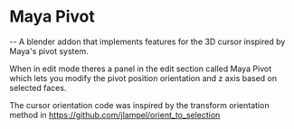 # Maya Pivot
-- 
A blender addon that implements features for the 3D cursor inspired by Maya's pivot system.

When in edit mode theres a panel in the edit section called Maya Pivot which lets you modify the pivot position orientation and z axis based on selected faces.

The cursor orientation code was inspired by the transform orientation method in https://github.com/jlampel/orient_to_selection
